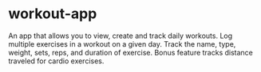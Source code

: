 # workout-app
An app that allows you to view, create and track daily workouts. Log multiple exercises in a workout on a given day. Track the name, type, weight, sets, reps, and duration of exercise. Bonus feature tracks distance traveled for cardio exercises.
